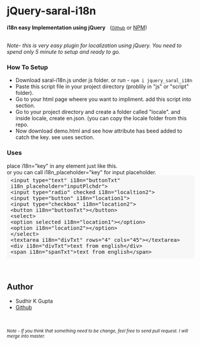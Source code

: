 # jQuery-saral-i18n
<b>i18n easy Implementation using jQuery</b> &nbsp; (<a href="https://github.com/sudhir600/jQuery-Saral-i18n" /><small>Github</small></a> or <a href="https://github.com/sudhir600/jQuery-Saral-i18n" />NPM</a>)<br/>

<br />
<i>Note- this is very easy plugin for localization using jQuery. You need to spend only 5 minute to setup and ready to go.</i>

<h3>How To Setup</h3>
<ul>
 <li> Download saral-i18n.js under js folder. or run - <code>npm i jquery_saral_i18n</code> </li>
 <li> Paste this script file in your project directory (problily in "js" or "script" folder).</li>
 <li> Go to your html page wheere you want to impliment. add this script into <code><head></code> section.</li>
 <li> Go to your project directory and create a folder called "locale". and inside  locale, create en.json. (you can copy the locale folder from this repo.</li>
 <li> Now download demo.html and see how attribute has beed added to catch the key. see uses section.</li>
</ul>

<h3>Uses</h3>
place i18n="key" in any element just like this.<br /> or 
you can call i18n_placeholder="key" for input placeholder.
<br />
	<div style="background-color: #f7f7f7;padding: 5px 0px 10px 10px;font-family: 'Fira Mono', 'Andale Mono', 'Consolas', monospace;">
		&lt;input type=&quot;text&quot; i18n=&quot;buttonTxt&quot; i18n_placeholder=&quot;inputPlchdr&quot;&gt; <br /> &lt;input type=&quot;radio&quot; checked i18n=&quot;localtion2&quot;&gt; <br /> &lt;input type=&quot;button&quot; i18n=&quot;location1&quot;&gt; <br /> &lt;input type=&quot;checkbox&quot; i18n=&quot;location2&quot;&gt; <br /> &lt;button i18n=&quot;buttonTxt&quot;&gt;&lt;/button&gt; <br /> &lt;select&gt; <br /> &lt;option selected i18n=&quot;location1&quot;&gt;&lt;/option&gt; <br /> &lt;option i18n=&quot;location2&quot;&gt;&lt;/option&gt; <br /> &lt;/select&gt; <br /> &lt;textarea i18n=&quot;divTxt&quot; rows=&quot;4&quot; cols=&quot;45&quot;&gt;&lt;/textarea&gt; <br /> &lt;div i18n=&quot;divTxt&quot;&gt;text from english&lt;/div&gt; <br /> &lt;span i18n=&quot;spanTxt&quot;&gt;text from english&lt;/span&gt;
	</div>
<br /><br >
<h2>Author</h2>
<ul>
 <li>Sudhir K Gupta</li>
 <li><a href="https://github.com/sudhir600/jQuery-Saral-i18n" />Github</a></li>
</ul>
<br /><br />
<small>
<i>Note - If you think that something need to be change, feel free to send pull request. I will merge into master.</i>
</small>

